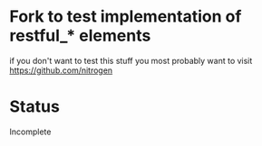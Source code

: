 # Fork to test implementation of restful_* elements

if you don't want to test this stuff you most probably want to visit
https://github.com/nitrogen

# Status

Incomplete 
